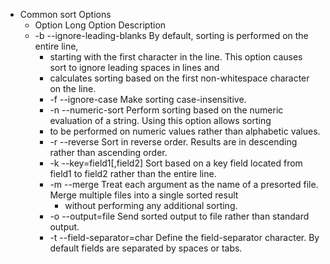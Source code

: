 - Common sort Options
    - Option Long Option Description
    - -b --ignore-leading-blanks By default, sorting is performed on the entire line, 
      - starting with the first character in the line. This option causes sort to ignore leading spaces in lines and
      - calculates sorting based on the first non-whitespace character on the line.
      - -f --ignore-case Make sorting case-insensitive.
      - -n --numeric-sort Perform sorting based on the numeric evaluation of a string. Using this option allows sorting 
      - to be performed on numeric values rather than alphabetic values.
      - -r --reverse Sort in reverse order. Results are in descending rather than ascending order.
      - -k --key=field1[,field2] Sort based on a key field located from field1 to field2 rather than the entire line.
      - -m --merge Treat each argument as the name of a presorted file. Merge multiple files into a single sorted result 
        - without performing any additional sorting.
      - -o --output=file Send sorted output to file rather than standard output.
      - -t --field-separator=char Define the field-separator character. By default fields are separated by spaces or tabs.
